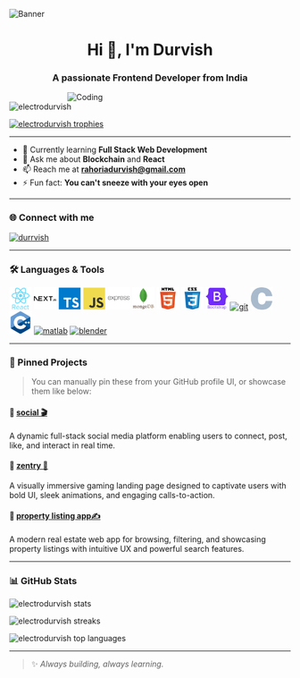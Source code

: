 ![Banner](https://images-wixmp-ed30a86b8c4ca887773594c2.wixmp.com/f/9d70ef73-ee0b-4abf-b97a-3389eff38ed5/d9qzqm8-242916ae-89d8-4da4-bfd4-93bef52e103a.gif)

<h1 align="center">Hi 👋, I'm Durvish</h1>
<h3 align="center">A passionate Frontend Developer from India</h3>

<img align="right" alt="Coding" width="400" src="https://i.giphy.com/media/836HiJc7pgzy8iNXCn/giphy.gif">

<p align="left">
  <img src="https://komarev.com/ghpvc/?username=electrodurvish&label=Profile%20views&color=0e75b6&style=flat" alt="electrodurvish" />
</p>

<p align="left">
  <a href="https://github.com/ryo-ma/github-profile-trophy">
    <img src="https://github-profile-trophy.vercel.app/?username=electrodurvish&theme=darkhub&no-frame=true" alt="electrodurvish trophies" />
  </a>
</p>

---

- 🌱 Currently learning **Full Stack Web Development**
- 💬 Ask me about **Blockchain** and **React**
- 📫 Reach me at **rahoriadurvish@gmail.com**
- ⚡ Fun fact: **You can't sneeze with your eyes open**

---

### 🌐 Connect with me

<p align="left">
  <a href="https://instagram.com/durrvish" target="_blank">
    <img src="https://raw.githubusercontent.com/rahuldkjain/github-profile-readme-generator/master/src/images/icons/Social/instagram.svg" alt="durrvish" width="40" height="40"/>
  </a>
</p>

---

### 🛠️ Languages & Tools

<p align="left">
  <a href="https://reactjs.org/" target="_blank"><img src="https://raw.githubusercontent.com/devicons/devicon/master/icons/react/react-original-wordmark.svg" alt="react" width="40" height="40"/></a>
  <a href="https://nextjs.org/" target="_blank"><img src="https://raw.githubusercontent.com/devicons/devicon/master/icons/nextjs/nextjs-original-wordmark.svg" alt="nextjs" width="40" height="40"/></a>
  <a href="https://www.typescriptlang.org/" target="_blank"><img src="https://raw.githubusercontent.com/devicons/devicon/master/icons/typescript/typescript-original.svg" alt="typescript" width="40" height="40"/></a>
  <a href="https://developer.mozilla.org/en-US/docs/Web/JavaScript" target="_blank"><img src="https://raw.githubusercontent.com/devicons/devicon/master/icons/javascript/javascript-original.svg" alt="javascript" width="40" height="40"/></a>
  <a href="https://expressjs.com/" target="_blank"><img src="https://raw.githubusercontent.com/devicons/devicon/master/icons/express/express-original-wordmark.svg" alt="express" width="40" height="40"/></a>
  <a href="https://www.mongodb.com/" target="_blank"><img src="https://raw.githubusercontent.com/devicons/devicon/master/icons/mongodb/mongodb-original-wordmark.svg" alt="mongodb" width="40" height="40"/></a>
  <a href="https://www.w3schools.com/html/" target="_blank"><img src="https://raw.githubusercontent.com/devicons/devicon/master/icons/html5/html5-original-wordmark.svg" alt="html5" width="40" height="40"/></a>
  <a href="https://www.w3schools.com/css/" target="_blank"><img src="https://raw.githubusercontent.com/devicons/devicon/master/icons/css3/css3-original-wordmark.svg" alt="css3" width="40" height="40"/></a>
  <a href="https://getbootstrap.com" target="_blank"><img src="https://raw.githubusercontent.com/devicons/devicon/master/icons/bootstrap/bootstrap-plain-wordmark.svg" alt="bootstrap" width="40" height="40"/></a>
  <a href="https://git-scm.com/" target="_blank"><img src="https://www.vectorlogo.zone/logos/git-scm/git-scm-icon.svg" alt="git" width="40" height="40"/></a>
  <a href="https://www.cprogramming.com/" target="_blank"><img src="https://raw.githubusercontent.com/devicons/devicon/master/icons/c/c-original.svg" alt="c" width="40" height="40"/></a>
  <a href="https://www.w3schools.com/cpp/" target="_blank"><img src="https://raw.githubusercontent.com/devicons/devicon/master/icons/cplusplus/cplusplus-original.svg" alt="cplusplus" width="40" height="40"/></a>
  <a href="https://www.mathworks.com/" target="_blank"><img src="https://upload.wikimedia.org/wikipedia/commons/2/21/Matlab_Logo.png" alt="matlab" width="40" height="40"/></a>
  <a href="https://www.blender.org/" target="_blank"><img src="https://download.blender.org/branding/community/blender_community_badge_white.svg" alt="blender" width="40" height="40"/></a>
</p>

---

### 📌 Pinned Projects

> You can manually pin these from your GitHub profile UI, or showcase them like below:

#### 🔗 [social 🎬](https://frontend-mern-green.vercel.app/)
A dynamic full-stack social media platform enabling users to connect, post, like, and interact in real time.

#### 🔗 [zentry 🎉](http://gaming-landingpage-flame.vercel.app/)
 A visually immersive gaming landing page designed to captivate users with bold UI, sleek animations, and engaging calls-to-action.

#### 🔗 [property listing app✍️](https://property-listing-app-3ygb.vercel.app/)
A modern real estate web app for browsing, filtering, and showcasing property listings with intuitive UX and powerful search features.

---

### 📊 GitHub Stats

<p align="left">
  <img src="https://github-readme-stats.vercel.app/api?username=electrodurvish&show_icons=true&theme=radical" alt="electrodurvish stats" />
</p>

<p align="left">
  <img src="https://github-readme-streak-stats.herokuapp.com/?user=electrodurvish&theme=radical" alt="electrodurvish streaks" />
</p>

<p align="left">
  <img src="https://github-readme-stats.vercel.app/api/top-langs/?username=electrodurvish&layout=compact&theme=radical" alt="electrodurvish top languages" />
</p>

---

> ✨ *Always building, always learning.*
